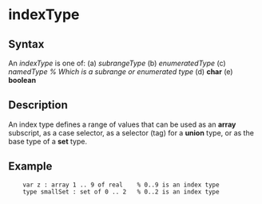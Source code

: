 
# indexType

## Syntax
An _indexType_ is one of:   (a) _subrangeType_   (b) _enumeratedType_   (c) _namedType_   _% Which is a subrange or enumerated type_   (d) **char**   (e) **boolean**

## Description
An index type defines a range of values that can be used as an **array** subscript, as a case selector, as a selector (tag) for a **union** type, or as the base type of a **set** type.


## Example


        var z : array 1 .. 9 of real    % 0..9 is an index type
        type smallSet : set of 0 .. 2   % 0..2 is an index type
